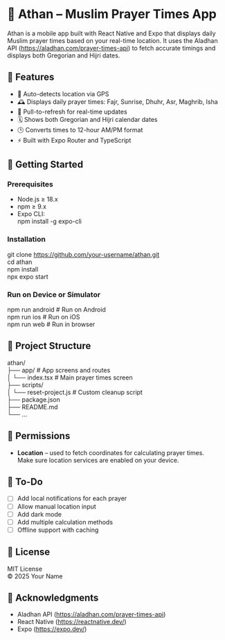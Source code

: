 # 🕌 Athan – Muslim Prayer Times App

Athan is a mobile app built with React Native and Expo that displays daily Muslim prayer times based on your real-time location. It uses the Aladhan API (https://aladhan.com/prayer-times-api) to fetch accurate timings and displays both Gregorian and Hijri dates.

## 📱 Features

- 📍 Auto-detects location via GPS  
- 🕰️ Displays daily prayer times: Fajr, Sunrise, Dhuhr, Asr, Maghrib, Isha  
- 🔁 Pull-to-refresh for real-time updates  
- 🗓️ Shows both Gregorian and Hijri calendar dates  
- 🕒 Converts times to 12-hour AM/PM format  
- ⚡ Built with Expo Router and TypeScript  

## 🚀 Getting Started

### Prerequisites

- Node.js ≥ 18.x  
- npm ≥ 9.x  
- Expo CLI:  
  npm install -g expo-cli

### Installation

git clone https://github.com/your-username/athan.git  
cd athan  
npm install  
npx expo start

### Run on Device or Simulator

npm run android   # Run on Android  
npm run ios       # Run on iOS  
npm run web       # Run in browser  

## 📂 Project Structure

athan/  
├── app/                   # App screens and routes  
│   └── index.tsx          # Main prayer times screen  
├── scripts/  
│   └── reset-project.js   # Custom cleanup script  
├── package.json  
├── README.md  
└── ...  

## 🔐 Permissions

- **Location** – used to fetch coordinates for calculating prayer times.  
  Make sure location services are enabled on your device.


## 🧭 To-Do

- [ ] Add local notifications for each prayer  
- [ ] Allow manual location input  
- [ ] Add dark mode  
- [ ] Add multiple calculation methods  
- [ ] Offline support with caching  

## 📄 License

MIT License  
© 2025 Your Name

## 🙏 Acknowledgments

- Aladhan API (https://aladhan.com/prayer-times-api)  
- React Native (https://reactnative.dev/)  
- Expo (https://expo.dev/)
